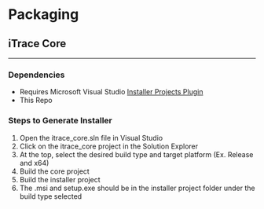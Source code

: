 # Packaging
## iTrace Core
---
### Dependencies
- Requires Microsoft Visual Studio [Installer Projects Plugin](https://marketplace.visualstudio.com/items?itemName=VisualStudioClient.MicrosoftVisualStudio2017InstallerProjects)
- This Repo
### Steps to Generate Installer
1. Open the itrace_core.sln file in Visual Studio
2. Click on the itrace_core project in the Solution Explorer
3. At the top, select the desired build type and target platform (Ex. Release and x64)
4. Build the core project
5. Build the installer project
6. The .msi and setup.exe should be in the installer project folder under the build type selected 
